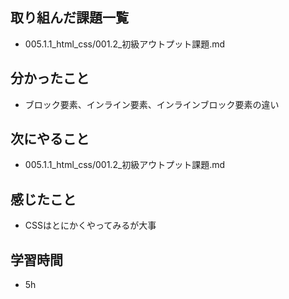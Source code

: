 ## 取り組んだ課題一覧
- 005.1.1_html_css/001.2_初級アウトプット課題.md
## 分かったこと
- ブロック要素、インライン要素、インラインブロック要素の違い
## 次にやること
- 005.1.1_html_css/001.2_初級アウトプット課題.md
## 感じたこと
- CSSはとにかくやってみるが大事
## 学習時間
- 5h
